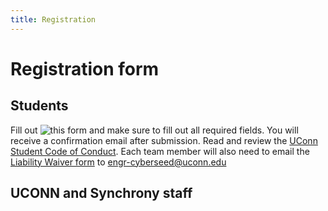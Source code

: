 ```yaml
---
title: Registration
---
```


# Registration form

## Students
Fill out ![this form](/student-registration) and make sure to fill out all required fields.  You will receive a confirmation email after submission.  Read and review the [UConn Student Code of Conduct](/images/UConn%20Student%20Code%20of%20Conduct-The-Student-Code.pdf).  Each team member will also need to email the [Liability Waiver form](/images/CyberSEED%202019%20Liability%20Waiver%20-%20fillable.pdf) to [engr-cyberseed@uconn.edu](engr-cyberseed@uconn.edu)

## UCONN and Synchrony staff


